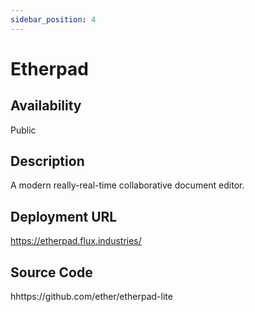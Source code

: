 ```yaml
---
sidebar_position: 4
---
```


# Etherpad

## Availability
Public

## Description
A modern really-real-time collaborative document editor. 

## Deployment URL
https://etherpad.flux.industries/

## Source Code
hhttps://github.com/ether/etherpad-lite